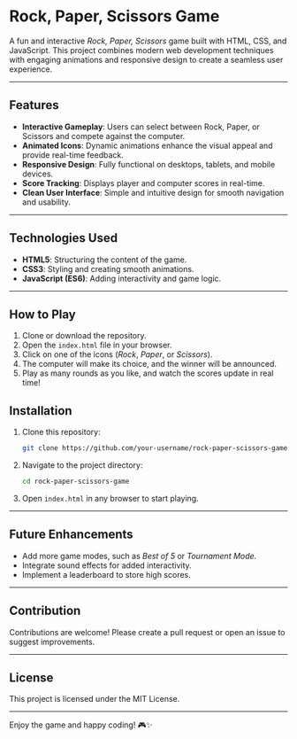 # Rock, Paper, Scissors Game  

A fun and interactive *Rock, Paper, Scissors* game built with HTML, CSS, and JavaScript. This project combines modern web development techniques with engaging animations and responsive design to create a seamless user experience.  

---

## Features  
- **Interactive Gameplay**: Users can select between Rock, Paper, or Scissors and compete against the computer.  
- **Animated Icons**: Dynamic animations enhance the visual appeal and provide real-time feedback.  
- **Responsive Design**: Fully functional on desktops, tablets, and mobile devices.  
- **Score Tracking**: Displays player and computer scores in real-time.  
- **Clean User Interface**: Simple and intuitive design for smooth navigation and usability.  

---

## Technologies Used  
- **HTML5**: Structuring the content of the game.  
- **CSS3**: Styling and creating smooth animations.  
- **JavaScript (ES6)**: Adding interactivity and game logic.  

---

## How to Play  
1. Clone or download the repository.  
2. Open the `index.html` file in your browser.  
3. Click on one of the icons (*Rock*, *Paper*, or *Scissors*).  
4. The computer will make its choice, and the winner will be announced.  
5. Play as many rounds as you like, and watch the scores update in real time!  

## Installation  
1. Clone this repository:  
   ```bash  
   git clone https://github.com/your-username/rock-paper-scissors-game.git  
   ```  
2. Navigate to the project directory:  
   ```bash  
   cd rock-paper-scissors-game  
   ```  
3. Open `index.html` in any browser to start playing.  

---

## Future Enhancements  
- Add more game modes, such as *Best of 5* or *Tournament Mode*.  
- Integrate sound effects for added interactivity.  
- Implement a leaderboard to store high scores.  

---

## Contribution  
Contributions are welcome! Please create a pull request or open an issue to suggest improvements.  

---

## License  
This project is licensed under the MIT License.  

---

Enjoy the game and happy coding! 🎮✨  
